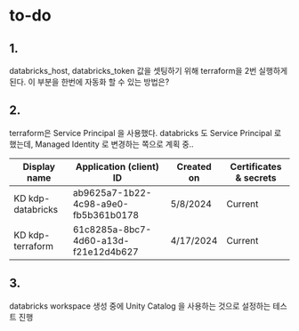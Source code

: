 


# to-do
## 1. 
databricks_host, databricks_token 값을 셋팅하기 위해 terraform을 2번 실행하게 된다. 
이 부분을 한번에 자동화 할 수 있는 방법은?

## 2. 
terraform은 Service Principal 을 사용했다. 
databricks 도 Service Principal 로 했는데, Managed Identity 로 변경하는 쪽으로 계획 중.. 

|Display name|Application (client) ID|Created on|Certificates & secrets|
|---|---|---|---|
|KD kdp-databricks | ab9625a7-1b22-4c98-a9e0-fb5b361b0178 |5/8/2024 |Current|
|KD kdp-terraform  | 61c8285a-8bc7-4d60-a13d-f21e12d4b627 |4/17/2024|Current|

## 3. 
databricks workspace 생성 중에 Unity Catalog 을 사용하는 것으로 설정하는 테스트 진행 

